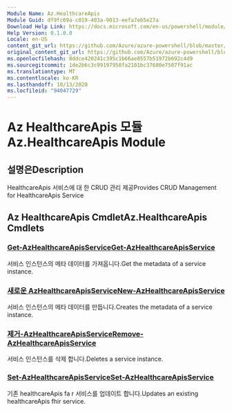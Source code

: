 ```yaml
---
Module Name: Az.HealthcareApis
Module Guid: df9fc69a-c019-403a-9013-eefa7eb5e27a
Download Help Link: https://docs.microsoft.com/en-us/powershell/module/az.healthcareapis
Help Version: 0.1.0.0
Locale: en-US
content_git_url: https://github.com/Azure/azure-powershell/blob/master/src/HealthcareApis/HealthcareApis/help/Az.HealthcareApis.md
original_content_git_url: https://github.com/Azure/azure-powershell/blob/master/src/HealthcareApis/HealthcareApis/help/Az.HealthcareApis.md
ms.openlocfilehash: 8ddce420241c395c1b66ae0557b51972b692c4d9
ms.sourcegitcommit: 1de2b6c3c99197958fa2101bc37680e7507f91ac
ms.translationtype: MT
ms.contentlocale: ko-KR
ms.lasthandoff: 10/13/2020
ms.locfileid: "94047729"
---
```

# <span data-ttu-id="bef40-101">Az HealthcareApis 모듈</span><span class="sxs-lookup"><span data-stu-id="bef40-101">Az.HealthcareApis Module</span></span>
## <span data-ttu-id="bef40-102">설명은</span><span class="sxs-lookup"><span data-stu-id="bef40-102">Description</span></span>
<span data-ttu-id="bef40-103">HealthcareApis 서비스에 대 한 CRUD 관리 제공</span><span class="sxs-lookup"><span data-stu-id="bef40-103">Provides CRUD Management for HealthcareApis Service</span></span>

## <span data-ttu-id="bef40-104">Az HealthcareApis Cmdlet</span><span class="sxs-lookup"><span data-stu-id="bef40-104">Az.HealthcareApis Cmdlets</span></span>
### [<span data-ttu-id="bef40-105">Get-AzHealthcareApisService</span><span class="sxs-lookup"><span data-stu-id="bef40-105">Get-AzHealthcareApisService</span></span>](Get-AzHealthcareApisService.md)
<span data-ttu-id="bef40-106">서비스 인스턴스의 메타 데이터를 가져옵니다.</span><span class="sxs-lookup"><span data-stu-id="bef40-106">Get the metadata of a service instance.</span></span>

### [<span data-ttu-id="bef40-107">새로운 AzHealthcareApisService</span><span class="sxs-lookup"><span data-stu-id="bef40-107">New-AzHealthcareApisService</span></span>](New-AzHealthcareApisService.md)
<span data-ttu-id="bef40-108">서비스 인스턴스의 메타 데이터를 만듭니다.</span><span class="sxs-lookup"><span data-stu-id="bef40-108">Creates the metadata of a service instance.</span></span>

### [<span data-ttu-id="bef40-109">제거-AzHealthcareApisService</span><span class="sxs-lookup"><span data-stu-id="bef40-109">Remove-AzHealthcareApisService</span></span>](Remove-AzHealthcareApisService.md)
<span data-ttu-id="bef40-110">서비스 인스턴스를 삭제 합니다.</span><span class="sxs-lookup"><span data-stu-id="bef40-110">Deletes a service instance.</span></span>

### [<span data-ttu-id="bef40-111">Set-AzHealthcareApisService</span><span class="sxs-lookup"><span data-stu-id="bef40-111">Set-AzHealthcareApisService</span></span>](Set-AzHealthcareApisService.md)
<span data-ttu-id="bef40-112">기존 healthcareApis fa r 서비스를 업데이트 합니다.</span><span class="sxs-lookup"><span data-stu-id="bef40-112">Updates an existing healthcareApis fhir service.</span></span>


